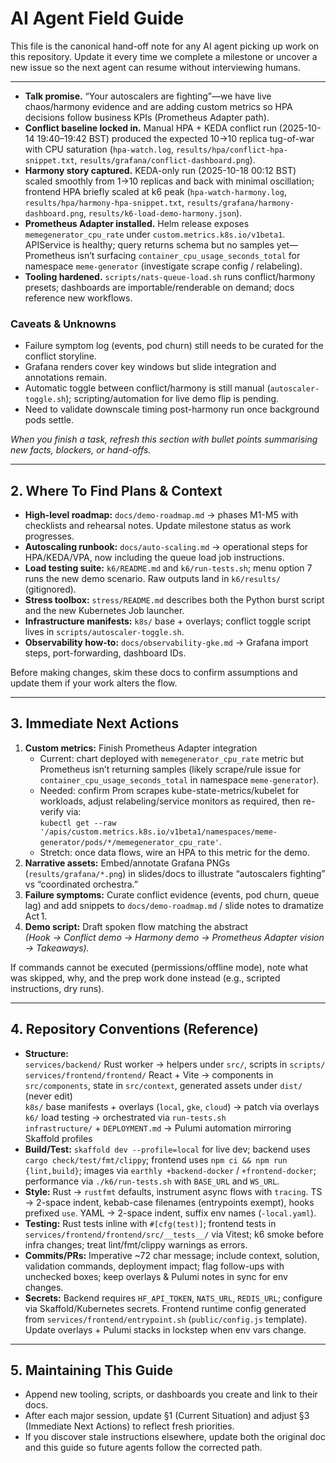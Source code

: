 # AI Agent Field Guide

This file is the canonical hand-off note for any AI agent picking up work on
this repository. Update it every time we complete a milestone or uncover a new
issue so the next agent can resume without interviewing humans.

---

- **Talk promise.** “Your autoscalers are fighting”—we have live chaos/harmony evidence and
  are adding custom metrics so HPA decisions follow business KPIs (Prometheus Adapter path).
- **Conflict baseline locked in.** Manual HPA + KEDA conflict run (2025-10-14 19:40–19:42 BST)
  produced the expected 10→10 replica tug-of-war with CPU saturation (`hpa-watch.log`,
  `results/hpa/conflict-hpa-snippet.txt`, `results/grafana/conflict-dashboard.png`).
- **Harmony story captured.** KEDA-only run (2025-10-18 00:12 BST) scaled smoothly from
  1→10 replicas and back with minimal oscillation; frontend HPA briefly scaled at k6 peak
  (`hpa-watch-harmony.log`, `results/hpa/harmony-hpa-snippet.txt`,
  `results/grafana/harmony-dashboard.png`, `results/k6-load-demo-harmony.json`).
- **Prometheus Adapter installed.** Helm release exposes `memegenerator_cpu_rate` under
  `custom.metrics.k8s.io/v1beta1`. APIService is healthy; query returns schema but no samples
  yet—Prometheus isn’t surfacing `container_cpu_usage_seconds_total` for namespace
  `meme-generator` (investigate scrape config / relabeling).
- **Tooling hardened.** `scripts/nats-queue-load.sh` runs conflict/harmony presets; dashboards are
  importable/renderable on demand; docs reference new workflows.

### Caveats & Unknowns
- Failure symptom log (events, pod churn) still needs to be curated for the conflict
  storyline.
- Grafana renders cover key windows but slide integration and annotations remain.
- Automatic toggle between conflict/harmony is still manual (`autoscaler-toggle.sh`);
  scripting/automation for live demo flip is pending.
- Need to validate downscale timing post-harmony run once background pods settle.

_When you finish a task, refresh this section with bullet points summarising new
facts, blockers, or hand-offs._

---

## 2. Where To Find Plans & Context
- **High-level roadmap:** `docs/demo-roadmap.md` → phases M1-M5 with checklists and
  rehearsal notes. Update milestone status as work progresses.
- **Autoscaling runbook:** `docs/auto-scaling.md` → operational steps for HPA/KEDA/VPA,
  now including the queue load job instructions.
- **Load testing suite:** `k6/README.md` and `k6/run-tests.sh`; menu option 7 runs the
  new demo scenario. Raw outputs land in `k6/results/` (gitignored).
- **Stress toolbox:** `stress/README.md` describes both the Python burst script and the
  new Kubernetes Job launcher.
- **Infrastructure manifests:** `k8s/` base + overlays; conflict toggle script lives in
  `scripts/autoscaler-toggle.sh`.
- **Observability how-to:** `docs/observability-gke.md` → Grafana import steps,
  port-forwarding, dashboard IDs.

Before making changes, skim these docs to confirm assumptions and update them if
your work alters the flow.

---

## 3. Immediate Next Actions
1. **Custom metrics:** Finish Prometheus Adapter integration  
   - Current: chart deployed with `memegenerator_cpu_rate` metric but Prometheus isn’t
     returning samples (likely scrape/rule issue for `container_cpu_usage_seconds_total` in
     namespace `meme-generator`).  
   - Needed: confirm Prom scrapes kube-state-metrics/kubelet for workloads, adjust
     relabeling/service monitors as required, then re-verify via:  
     `kubectl get --raw '/apis/custom.metrics.k8s.io/v1beta1/namespaces/meme-generator/pods/*/memegenerator_cpu_rate'`.
   - Stretch: once data flows, wire an HPA to this metric for the demo.
2. **Narrative assets:** Embed/annotate Grafana PNGs (`results/grafana/*.png`) in slides/docs to
   illustrate “autoscalers fighting” vs “coordinated orchestra.”
3. **Failure symptoms:** Curate conflict evidence (events, pod churn, queue lag) and add snippets
   to `docs/demo-roadmap.md` / slide notes to dramatize Act 1.
4. **Demo script:** Draft spoken flow matching the abstract  
   *(Hook → Conflict demo → Harmony demo → Prometheus Adapter vision → Takeaways).* 

If commands cannot be executed (permissions/offline mode), note what was skipped,
why, and the prep work done instead (e.g., scripted instructions, dry runs).

---

## 4. Repository Conventions (Reference)
- **Structure:**  
  `services/backend/` Rust worker → helpers under `src/`, scripts in `scripts/`  
  `services/frontend/frontend/` React + Vite → components in `src/components`, state in
  `src/context`, generated assets under `dist/` (never edit)  
  `k8s/` base manifests + overlays (`local`, `gke`, `cloud`) → patch via overlays  
  `k6/` load testing → orchestrated via `run-tests.sh`  
  `infrastructure/` + `DEPLOYMENT.md` → Pulumi automation mirroring Skaffold profiles
- **Build/Test:** `skaffold dev --profile=local` for live dev; backend uses
  `cargo check/test/fmt/clippy`; frontend uses `npm ci && npm run {lint,build}`; images
  via `earthly +backend-docker` / `+frontend-docker`; performance via `./k6/run-tests.sh`
  with `BASE_URL` and `WS_URL`.
- **Style:** Rust → `rustfmt` defaults, instrument async flows with `tracing`. TS →
  2-space indent, kebab-case filenames (entrypoints exempt), hooks prefixed `use`. YAML →
  2-space indent, suffix env names (`-local.yaml`).
- **Testing:** Rust tests inline with `#[cfg(test)]`; frontend tests in
  `services/frontend/frontend/src/__tests__/` via Vitest; k6 smoke before infra changes;
  treat lint/fmt/clippy warnings as errors.
- **Commits/PRs:** Imperative ~72 char message; include context, solution, validation
  commands, deployment impact; flag follow-ups with unchecked boxes; keep overlays &
  Pulumi notes in sync for env changes.
- **Secrets:** Backend requires `HF_API_TOKEN`, `NATS_URL`, `REDIS_URL`; configure via
  Skaffold/Kubernetes secrets. Frontend runtime config generated from
  `services/frontend/entrypoint.sh` (`public/config.js` template). Update overlays +
  Pulumi stacks in lockstep when env vars change.

---

## 5. Maintaining This Guide
- Append new tooling, scripts, or dashboards you create and link to their docs.
- After each major session, update §1 (Current Situation) and adjust §3 (Immediate
  Next Actions) to reflect fresh priorities.
- If you discover stale instructions elsewhere, update both the original doc and this
  guide so future agents follow the corrected path.
